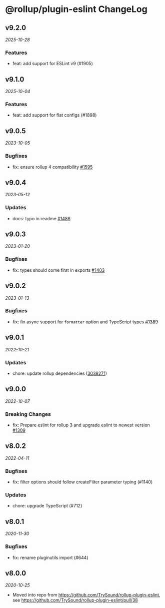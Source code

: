 # @rollup/plugin-eslint ChangeLog

## v9.2.0

_2025-10-28_

### Features

- feat: add support for ESLint v9 (#1905)

## v9.1.0

_2025-10-04_

### Features

- feat: add support for flat configs (#1898)

## v9.0.5

_2023-10-05_

### Bugfixes

- fix: ensure rollup 4 compatibility [#1595](https://github.com/rollup/plugins/pull/1595)

## v9.0.4

_2023-05-12_

### Updates

- docs: typo in readme [#1486](https://github.com/rollup/plugins/pull/1486)

## v9.0.3

_2023-01-20_

### Bugfixes

- fix: types should come first in exports [#1403](https://github.com/rollup/plugins/pull/1403)

## v9.0.2

_2023-01-13_

### Bugfixes

- fix: fix async support for `formatter` option and TypeScript types [#1389](https://github.com/rollup/plugins/pull/1389)

## v9.0.1

_2022-10-21_

### Updates

- chore: update rollup dependencies ([3038271](https://github.com/rollup/plugins/commit/303827191ede6b2e4eade96c6968ed16a587683f))

## v9.0.0

_2022-10-07_

### Breaking Changes

- fix: Prepare eslint for rollup 3 and upgrade eslint to newest version [#1309](https://github.com/rollup/plugins/pull/1309)

## v8.0.2

_2022-04-11_

### Bugfixes

- fix: filter options should follow createFilter parameter typing (#1140)

### Updates

- chore: upgrade TypeScript (#712)

## v8.0.1

_2020-11-30_

### Bugfixes

- fix: rename pluginutils import (#644)

## v8.0.0

_2020-10-25_

- Moved into repo from https://github.com/TrySound/rollup-plugin-eslint, see https://github.com/TrySound/rollup-plugin-eslint/pull/38
